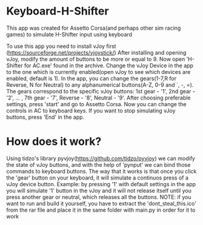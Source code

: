 # Keyboard-H-Shifter
This app was created for Assetto Corsa(and perhaps other sim racing games) to simulate H-Shifter input using keyboard

To use this app you need to install vJoy first (https://sourceforge.net/projects/vjoystick/)
After installing and opening vJoy, modify the amount of buttons to be more or equal to 9. Now open 'H-Shifter for AC.exe' found in the archive.
Change the vJoy Device in the app to the one which is currently enabled(open vJoy to see which devices are enabled, default is 1).
In the app, you can change the gears(1-7,R for Reverse, N for Neutral) to any alphanumerical buttons(A-Z, 0-9 and `, -, =). The gears correspond to the specific vJoy buttons: 1st gear - '1', 2nd gear - '2', ... , 7th gear - '7', Reverse - '8', Neutral - '9'. After choosing preferable settings, press 'start' and go to Assetto Corsa.
Now you can change the controls in AC to keyboard keys.
If you want to stop simulating vJoy buttons, press 'End' in the app.

# How does it work?
Using tidzo's library pyvjoy(https://github.com/tidzo/pyvjoy) we can modify the state of vJoy buttons, and with the help of 'pynput' we can bind those commands to keyboard buttons. The way that it works is that once you click the 'gear' button on your keyboard, it will simulate a continuos press of a vJoy device button. Example: by pressing '1' with default settings in the app you will simulate '1' button in the vJoy and it will not release itself until you press another gear or neutral, which releases all the buttons.
NOTE: if you want to run and build it yourself, you have to extract the 'dont_steal_this.ico' from the rar file and place it in the same folder with main.py in order for it to work
